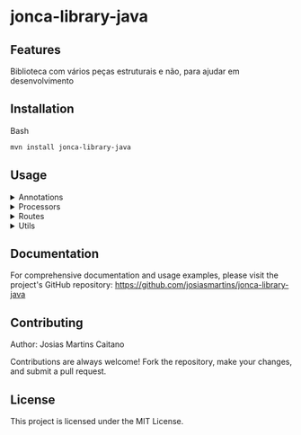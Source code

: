 
# jonca-library-java

## Features
Biblioteca com vários peças estruturais e não, para ajudar em desenvolvimento

## Installation

Bash
```bash
mvn install jonca-library-java
```
## Usage

<details>
  <summary>Annotations</summary>
  <h3>Logger</h3>
  <h5>Anotacao para logar os dados no logstash</h5>

Example:

```Java
import com.techbuzzblogs.rest.camelproject.decorators.Logger;
import lombok.Builder;
import lombok.Data;

@Data
@Builder
public class CarDetailsType {

    @Logger
    private String carName;

    @Logger
    private String carModel;
    private String company;

}

```
</details>

<details>
  <summary>Processors</summary>
  <h3>Base64ObjectProcessor</h3>
  <h5>Transforma todas as propriedades da classe java em base 64 ENCODE | DECODE</h5>

  Example:

```Java
from("direct:start")
    .process(new Base64ObjectProcessor(false))  // Decode String fields
    .to("mock:result");

// agora com encode
from("direct:start")
    .process(new Base64ObjectProcessor(true))  // Encode String fields
    .to("mock:result");
```
</details>

<details>
  <summary>Routes</summary>
</details>

<details>
  <summary>Utils</summary>

  <h3>LoggerUtil</h3>
  <h5>
    Percorre todas as propriedades de qualquer objeto (simples, complexo), e salva no Map em todas as propriedades salvas.<br>
    Obs: essa verificacao faz com base no annotation Logger
  </h5>

  Example:

  ```java
   @Override
    public void process(Exchange exchange) throws Exception {
        CarDetailsType body = exchange.getIn().getBody(CarDetailsType.class);

        Map<String, String> mapper = LoggerMethodUtil.extractProperties(body);
    }
  ```
</details>


## Documentation

For comprehensive documentation and usage examples, please visit the project's GitHub repository: https://github.com/josiasmartins/jonca-library-java

## Contributing
Author: Josias Martins Caitano

Contributions are always welcome! Fork the repository, make your changes, and submit a pull request.

## License

This project is licensed under the MIT License.
